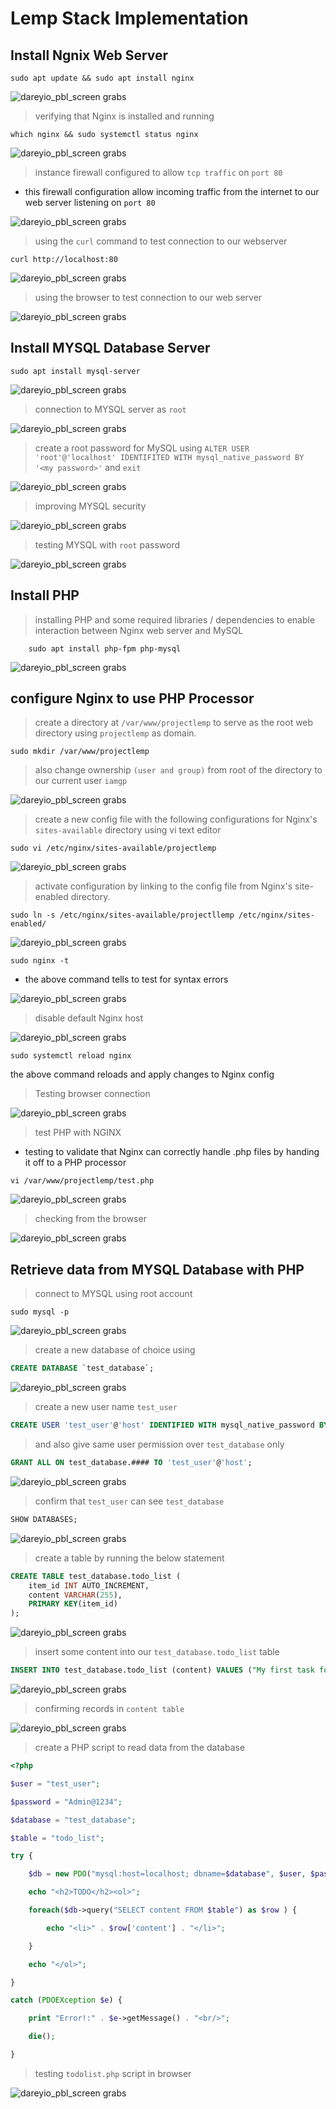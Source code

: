 # Lemp Stack Implementation

## Install Ngnix Web Server

``` shell 
sudo apt update && sudo apt install nginx
```

![dareyio_pbl_screen grabs](./attachments/Pasted_image_20230317150726.png)

> verifying that Nginx is installed and running

``` shell
which nginx && sudo systemctl status nginx
```

![dareyio_pbl_screen grabs](./attachments/Pasted_image_20230317151031.png)

> instance firewall configured to allow `tcp traffic` on `port 80`

* this firewall configuration allow incoming traffic from the internet to our web server listening on `port 80`

![dareyio_pbl_screen grabs](./attachments/Pasted_image_20230317094252.png)

> using the `curl` command to test connection to our webserver

``` shell
curl http://localhost:80
```

![dareyio_pbl_screen grabs](./attachments/Pasted_image_20230317151707.png)

> using the browser to test connection to our web server

![dareyio_pbl_screen grabs](./attachments/Pasted_image_20230317151758.png)

## Install MYSQL Database Server

``` shell
sudo apt install mysql-server
```

![dareyio_pbl_screen grabs](./attachments/Pasted_image_20230317100511.png)

> connection to MYSQL server as `root`

![dareyio_pbl_screen grabs](./attachments/Pasted_image_20230317100804.png)

> create a root password for MySQL using `ALTER USER 'root'@'localhost' IDENTIFITED WITH mysql_native_password BY '<my password>'` and `exit`

![dareyio_pbl_screen grabs](./attachments/Pasted_image_20230317152944.png)

> improving MYSQL security

![dareyio_pbl_screen grabs](./attachments/Pasted_image_20230317101804.png)

> testing MYSQL with `root` password

![dareyio_pbl_screen grabs](./attachments/Pasted_image_20230317153334.png)

## Install PHP

> installing PHP and some required libraries / dependencies to enable interaction between Nginx web server and MySQL

``` shell
	sudo apt install php-fpm php-mysql
```

![dareyio_pbl_screen grabs](./attachments/Pasted_image_20230317154437.png)

## configure Nginx to use PHP Processor

> create a directory at `/var/www/projectlemp` to serve as the root web directory using `projectlemp` as domain.

``` shell
sudo mkdir /var/www/projectlemp
```
  
> also change ownership `(user and group)` from root of the directory to our current user `iamgp`

![dareyio_pbl_screen grabs](./attachments/Pasted_image_20230317161246.png)

> create a new config file with the following configurations for Nginx's `sites-available` directory using vi text editor 

``` shell
sudo vi /etc/nginx/sites-available/projectlemp
```

![dareyio_pbl_screen grabs](./attachments/Pasted_image_20230317162644.png)

> activate configuration by linking to the config file from Nginx's site-enabled directory.

``` shell
sudo ln -s /etc/nginx/sites-available/projectllemp /etc/nginx/sites-enabled/
```

![dareyio_pbl_screen grabs](./attachments/Pasted_image_20230317163723.png)

``` shell
sudo nginx -t
``` 
* the above command tells to test for syntax errors

![dareyio_pbl_screen grabs](./attachments/Pasted_image_20230317164059.png)

> disable default Nginx host

![dareyio_pbl_screen grabs](./attachments/Pasted_image_20230317164411.png)

``` shell
sudo systemctl reload nginx
```
the above command reloads and apply changes to Nginx config

> Testing browser connection

![dareyio_pbl_screen grabs](./attachments/Pasted_image_20230317165200.png)

>  test PHP with NGINX

* testing to validate that Nginx can correctly handle .php files by handing it off to a PHP processor

``` shell
vi /var/www/projectlemp/test.php
```

![dareyio_pbl_screen grabs](./attachments/Pasted_image_20230317173933.png)

> checking from the browser

![dareyio_pbl_screen grabs](./attachments/Pasted_image_20230317174511.png)

## Retrieve data from MYSQL Database with PHP

> connect to MYSQL using root account 

``` shell
sudo mysql -p
```

![dareyio_pbl_screen grabs](./attachments/Pasted_image_20230317184629.png)

> create a new database of choice using

```sql
CREATE DATABASE `test_database`;
```

![dareyio_pbl_screen grabs](./attachments/Pasted_image_20230317185112.png)

> create a new user name `test_user`

```sql
CREATE USER 'test_user'@'host' IDENTIFIED WITH mysql_native_password BY 'Admin@1234';
```

> and also give same user permission over `test_database` only

```sql
GRANT ALL ON test_database.#### TO 'test_user'@'host';
```

![dareyio_pbl_screen grabs](./attachments/Pasted_image_20230317192838.png)

> confirm that `test_user` can see `test_database`

```sql
SHOW DATABASES;
```

![dareyio_pbl_screen grabs](./attachments/Pasted_image_20230317193100.png)

> create a table by running the below statement

```sql
CREATE TABLE test_database.todo_list (
    item_id INT AUTO_INCREMENT,
    content VARCHAR(255),
    PRIMARY KEY(item_id)
);
```

![dareyio_pbl_screen grabs](./attachments/Pasted_image_20230317193525.png)

> insert some content into our `test_database.todo_list` table

```sql
INSERT INTO test_database.todo_list (content) VALUES ("My first task for the day is to exercise");
```

![dareyio_pbl_screen grabs](./attachments/Pasted_image_20230317202628.png)

> confirming records in `content table`

![dareyio_pbl_screen grabs](./attachments/Pasted_image_20230317202741.png)

> create a PHP script to read data from the database

```php
<?php

$user = "test_user";

$password = "Admin@1234";

$database = "test_database";

$table = "todo_list";

try {

    $db = new PDO("mysql:host=localhost; dbname=$database", $user, $password);

    echo "<h2>TODO</h2><ol>";

    foreach($db->query("SELECT content FROM $table") as $row ) {

    	echo "<li>" . $row['content'] . "</li>";

    }

    echo "</ol>";

}

catch (PDOEXception $e) {

    print "Error!:" . $e->getMessage() . "<br/>";

    die();

}

```

> testing `todolist.php` script in browser

![dareyio_pbl_screen grabs](./attachments/Pasted_image_20230317205730.png)